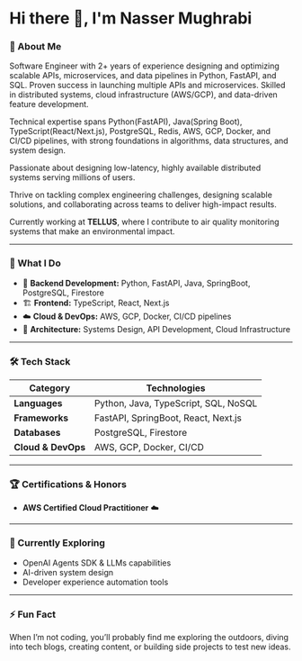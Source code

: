 # Hi there 👋, I'm Nasser Mughrabi

### 🚀 About Me
Software Engineer with 2+ years of experience designing and optimizing scalable APIs, microservices, and data pipelines in Python, FastAPI, and SQL. Proven success in launching multiple APIs and microservices. Skilled in distributed systems, cloud infrastructure (AWS/GCP), and data-driven feature development.

Technical expertise spans Python(FastAPI), Java(Spring Boot), TypeScript(React/Next.js), PostgreSQL, Redis, AWS, GCP, Docker, and CI/CD pipelines, with strong foundations in algorithms, data structures, and system design.

Passionate about designing low-latency, highly available distributed systems serving millions of users.

Thrive on tackling complex engineering challenges, designing scalable solutions, and collaborating across teams to deliver high-impact results.

Currently working at **TELLUS**, where I contribute to air quality monitoring systems that make an environmental impact.

---

### 🧠 What I Do

- 🔭 **Backend Development:** Python, FastAPI, Java, SpringBoot, PostgreSQL, Firestore
- 🏗️ **Frontend:** TypeScript, React, Next.js
- ☁️ **Cloud & DevOps:** AWS, GCP, Docker, CI/CD pipelines  
- 🧩 **Architecture:** Systems Design, API Development, Cloud Infrastructure  

---

### 🛠️ Tech Stack

| Category | Technologies |
|-----------|---------------|
| **Languages** | Python, Java, TypeScript, SQL, NoSQL |
| **Frameworks** | FastAPI, SpringBoot, React, Next.js |
| **Databases** | PostgreSQL, Firestore |
| **Cloud & DevOps** | AWS, GCP, Docker, CI/CD

---

### 🏆 Certifications & Honors

- **AWS Certified Cloud Practitioner** ☁️  

---

### 🌱 Currently Exploring
- OpenAI Agents SDK & LLMs capabilities
- AI-driven system design
- Developer experience automation tools  

---

### ⚡ Fun Fact
When I’m not coding, you’ll probably find me exploring the outdoors, diving into tech blogs, creating content, or building side projects to test new ideas.
